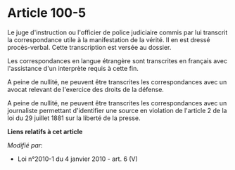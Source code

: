 # Article 100-5

Le juge d'instruction ou l'officier de police judiciaire commis par lui transcrit la correspondance utile à la manifestation
de la vérité. Il en est dressé procès-verbal. Cette transcription est versée au dossier. 

Les correspondances en langue étrangère sont transcrites en français avec l'assistance d'un interprète requis à cette fin. 

A peine de nullité, ne peuvent être transcrites les correspondances avec un avocat relevant de l'exercice des droits de la
défense. 

A peine de nullité, ne peuvent être transcrites les correspondances avec un journaliste permettant d'identifier une source en
violation de l'article 2 de la loi du 29 juillet 1881 sur la liberté de la presse.

**Liens relatifs à cet article**

_Modifié par_:

  - Loi n°2010-1 du 4 janvier 2010 - art. 6 (V)
